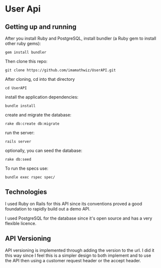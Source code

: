 # User Api

## Getting up and running

After you install Ruby and PostgreSQL, install bundler (a Ruby gem to install
other ruby gems):

```
gem install bundler

```

Then clone this repo:

```
git clone https://github.com/imamathwiz/UserAPI.git
```
After cloning, cd into that directory

```
cd UserAPI
```

install the application dependencies:

```
bundle install
```

create and migrate the database:

```
rake db:create db:migrate
```

run the server:

```
rails server
```

optionally, you can seed the database:

```
rake db:seed
```

To run the specs use:

```
bundle exec rspec spec/
```

## Technologies

I used Ruby on Rails for this API since its conventions proved a good foundation
to rapidly build out a demo API.

I used PostgreSQL for the database since it's open source and has a very
flexible licence.

## API Versioning

API versioning is implemented through adding the version to the url. I did it
this way since I feel this is a simpler design to both implement and to use
the API then using a customer request header or the accept header.
